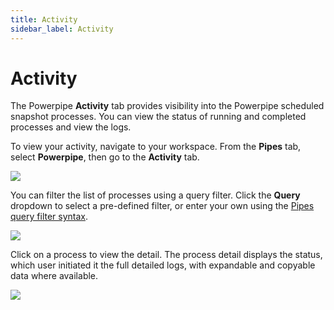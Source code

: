 ```yaml
---
title: Activity
sidebar_label: Activity
---
```


# Activity

The Powerpipe **Activity** tab provides visibility into the Powerpipe scheduled snapshot processes.  You can view the status of running and completed processes and view the logs.

To view your activity, navigate to your workspace.  From the **Pipes** tab, select **Powerpipe**, then go to the **Activity** tab.

![](/images/docs/pipes/powerpipe/powerpipe_activity.png)

You can filter the list of processes using a query filter.  Click the **Query** dropdown to select a pre-defined filter, or enter your own using the [Pipes query filter syntax](/pipes/docs/reference/query-filter#syntax).


![](/images/docs/pipes/powerpipe/powerpipe_activity_filtered.png)


Click on a process to view the detail. The process detail displays the status, which user initiated it the full detailed logs, with expandable and copyable data where available.

![](/images/docs/pipes/powerpipe/powerpipe_process_log.png)
